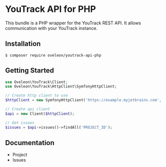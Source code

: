 # YouTrack API for PHP
This bundle is a PHP wrapper for the YouTrack REST API. It allows communication with your YouTrack instance.

## Installation
```
$ composer require oveleon/youtrack-api-php
```

## Getting Started
```PHP
use Oveleon\YouTrack\Client;
use Oveleon\YouTrack\HttpClient\SymfonyHttpClient;

// Create http client to use
$httpClient = new SymfonyHttpClient('https://example.myjetbrains.com', 'perm:your-token');

// Create api client
$api = new Client($httpClient);

// Get issues
$issues = $api->issues()->findAll('PROJECT_ID');
```

## Documentation
- Project
- Issues
